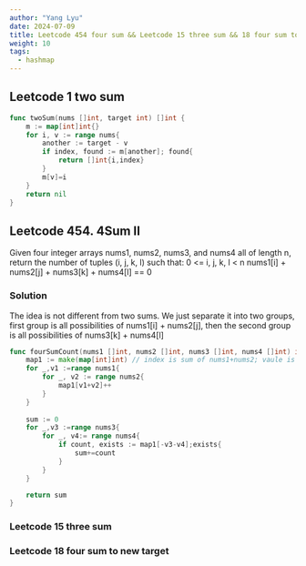 ```yaml
---
author: "Yang Lyu"
date: 2024-07-09
title: Leetcode 454 four sum && Leetcode 15 three sum && 18 four sum to new target
weight: 10
tags:
  - hashmap
---
```

## Leetcode 1 two sum 

```go
func twoSum(nums []int, target int) []int {
    m := map[int]int{}
    for i, v := range nums{
        another := target - v
        if index, found := m[another]; found{
            return []int{i,index}
        }
        m[v]=i
    }
    return nil
}
```
## Leetcode 454. 4Sum II

Given four integer arrays nums1, nums2, nums3, and nums4 all of length n, return the number of tuples (i, j, k, l) such that:
0 <= i, j, k, l < n
nums1[i] + nums2[j] + nums3[k] + nums4[l] == 0

### Solution

The idea is not different from two sums. We just separate it into two groups, first group is all possibilities of nums1[i] + nums2[j], then the second group is all possibilities of nums3[k] + nums4[l]

```go
func fourSumCount(nums1 []int, nums2 []int, nums3 []int, nums4 []int) int {
    map1 := make(map[int]int) // index is sum of nums1+nums2; vaule is times
    for _,v1 :=range nums1{
        for _, v2 := range nums2{
            map1[v1+v2]++
        }
    }
   
    sum := 0
    for _,v3 :=range nums3{
        for _, v4:= range nums4{
            if count, exists := map1[-v3-v4];exists{
                sum+=count
            }
        }
    }

    return sum
}
```

### Leetcode 15 three sum

### Leetcode 18 four sum to new target